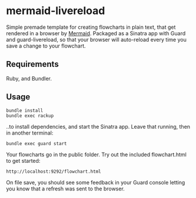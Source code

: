 # mermaid-livereload

Simple premade template for creating flowcharts in plain text, that get rendered in a browser by [Mermaid](http://knsv.github.io/mermaid/flowchart.html). Packaged as a Sinatra app with Guard and guard-livereload, so that your browser will auto-reload every time you save a change to your flowchart.

## Requirements

Ruby, and Bundler.

## Usage

    bundle install
    bundle exec rackup
    
..to install dependencies, and start the Sinatra app. Leave that running, then in another terminal:

    bundle exec guard start
    
Your flowcharts go in the public folder. Try out the included flowchart.html to get started:

    http://localhost:9292/flowchart.html

On file save, you should see some feedback in your Guard console letting you know that a refresh was sent to the browser.
